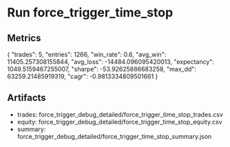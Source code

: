 # Run force_trigger_time_stop

## Metrics
{
  "trades": 5,
  "entries": 1266,
  "win_rate": 0.6,
  "avg_win": 11405.257308155844,
  "avg_loss": -14484.096095420013,
  "expectancy": 1049.5159467255007,
  "sharpe": -53.92625886683258,
  "max_dd": 63259.21485919319,
  "cagr": -0.9813334809501661
}

## Artifacts
- trades: force_trigger_debug_detailed/force_trigger_time_stop_trades.csv
- equity: force_trigger_debug_detailed/force_trigger_time_stop_equity.csv
- summary: force_trigger_debug_detailed/force_trigger_time_stop_summary.json